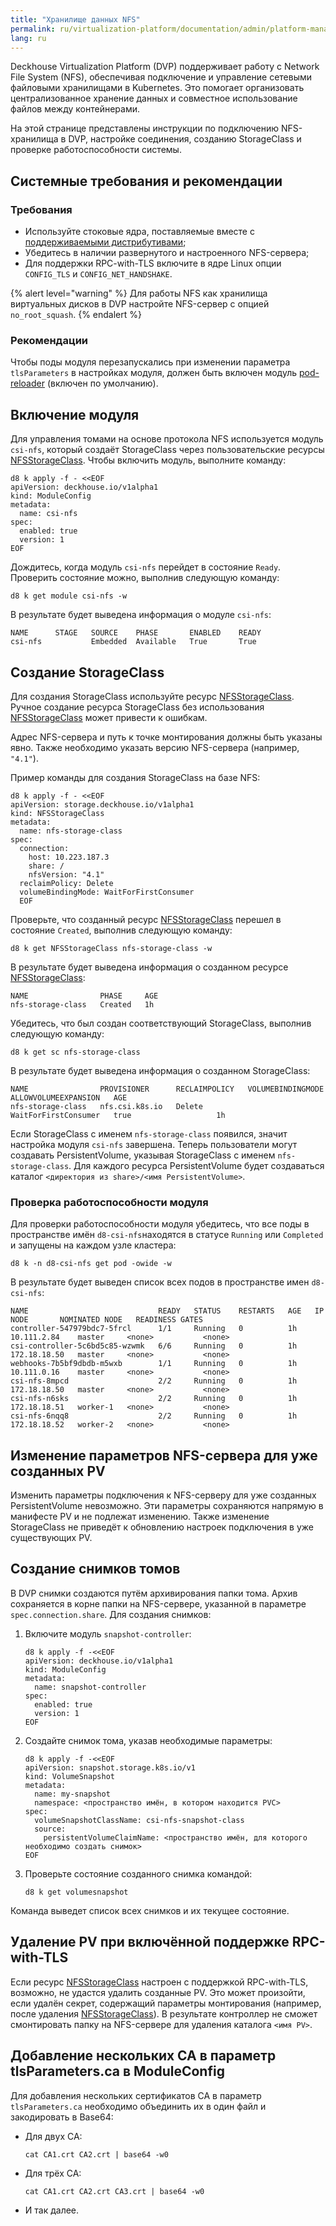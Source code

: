 ```yaml
---
title: "Хранилище данных NFS"
permalink: ru/virtualization-platform/documentation/admin/platform-management/storage/external/nfs.html
lang: ru
---
```


Deckhouse Virtualization Platform (DVP) поддерживает работу с Network File System (NFS), обеспечивая подключение и управление сетевыми файловыми хранилищами в Kubernetes. Это помогает организовать централизованное хранение данных и совместное использование файлов между контейнерами.

На этой странице представлены инструкции по подключению NFS-хранилища в DVP, настройке соединения, созданию StorageClass и проверке работоспособности системы.

## Системные требования и рекомендации

### Требования

- Используйте стоковые ядра, поставляемые вместе с [поддерживаемыми дистрибутивами](/products/virtualization-platform/documentation/about/requirements.html);
- Убедитесь в наличии развернутого и настроенного NFS-сервера;
- Для поддержки RPC-with-TLS включите в ядре Linux опции `CONFIG_TLS` и `CONFIG_NET_HANDSHAKE`.

{% alert level="warning" %}
Для работы NFS как хранилища виртуальных дисков в DVP настройте NFS-сервер с опцией `no_root_squash`.
{% endalert %}

### Рекомендации

Чтобы поды модуля перезапускались при изменении параметра `tlsParameters` в настройках модуля, должен быть включен модуль [pod-reloader](/products/kubernetes-platform/documentation/v1/modules/pod-reloader) (включен по умолчанию).

## Включение модуля

Для управления томами на основе протокола NFS используется модуль `csi-nfs`, который создаёт StorageClass через пользовательские ресурсы [NFSStorageClass](/products/kubernetes-platform/modules/csi-nfs/stable/cr.html#nfsstorageclass). Чтобы включить модуль, выполните команду:

```shell
d8 k apply -f - <<EOF
apiVersion: deckhouse.io/v1alpha1
kind: ModuleConfig
metadata:
  name: csi-nfs
spec:
  enabled: true
  version: 1
EOF
```

Дождитесь, когда модуль `csi-nfs` перейдет в состояние `Ready`. Проверить состояние можно, выполнив следующую команду:

```shell
d8 k get module csi-nfs -w
```

В результате будет выведена информация о модуле `csi-nfs`:

```console
NAME      STAGE   SOURCE    PHASE       ENABLED    READY
csi-nfs           Embedded  Available   True       True
```

## Создание StorageClass

Для создания StorageClass используйте ресурс [NFSStorageClass](/products/kubernetes-platform/modules/csi-nfs/stable/cr.html#nfsstorageclass). Ручное создание ресурса StorageClass без использования [NFSStorageClass](/products/kubernetes-platform/modules/csi-nfs/stable/cr.html#nfsstorageclass) может привести к ошибкам.

Адрес NFS-сервера и путь к точке монтирования должны быть указаны явно. Также необходимо указать версию NFS-сервера (например, `"4.1"`).

Пример команды для создания StorageClass на базе NFS:

```shell
d8 k apply -f - <<EOF
apiVersion: storage.deckhouse.io/v1alpha1
kind: NFSStorageClass
metadata:
  name: nfs-storage-class
spec:
  connection:
    host: 10.223.187.3
    share: /
    nfsVersion: "4.1"
  reclaimPolicy: Delete
  volumeBindingMode: WaitForFirstConsumer
  EOF
```

Проверьте, что созданный ресурс [NFSStorageClass](/products/kubernetes-platform/modules/csi-nfs/stable/cr.html#nfsstorageclass) перешел в состояние `Created`, выполнив следующую команду:

```shell
d8 k get NFSStorageClass nfs-storage-class -w
```

В результате будет выведена информация о созданном ресурсе [NFSStorageClass](/products/kubernetes-platform/modules/csi-nfs/stable/cr.html#nfsstorageclass):

```console
NAME                PHASE     AGE
nfs-storage-class   Created   1h
```

Убедитесь, что был создан соответствующий StorageClass, выполнив следующую команду:

```shell
d8 k get sc nfs-storage-class
```

В результате будет выведена информация о созданном StorageClass:

```console
NAME                PROVISIONER      RECLAIMPOLICY   VOLUMEBINDINGMODE      ALLOWVOLUMEEXPANSION   AGE
nfs-storage-class   nfs.csi.k8s.io   Delete          WaitForFirstConsumer   true                   1h
```

Если StorageClass с именем `nfs-storage-class` появился, значит настройка модуля `csi-nfs` завершена. Теперь пользователи могут создавать PersistentVolume, указывая StorageClass с именем `nfs-storage-class`. Для каждого ресурса PersistentVolume будет создаваться каталог `<директория из share>/<имя PersistentVolume>`.

### Проверка работоспособности модуля

Для проверки работоспособности модуля убедитесь, что все поды в пространстве имён `d8-csi-nfs`находятся в статусе `Running` или `Completed` и запущены на каждом узле кластера:

```shell
d8 k -n d8-csi-nfs get pod -owide -w
```

В результате будет выведен список всех подов в пространстве имен `d8-csi-nfs`:

```console
NAME                             READY   STATUS    RESTARTS   AGE   IP             NODE       NOMINATED NODE   READINESS GATES
controller-547979bdc7-5frcl      1/1     Running   0          1h    10.111.2.84    master     <none>           <none>
csi-controller-5c6bd5c85-wzwmk   6/6     Running   0          1h    172.18.18.50   master     <none>           <none>
webhooks-7b5bf9dbdb-m5wxb        1/1     Running   0          1h    10.111.0.16    master     <none>           <none>
csi-nfs-8mpcd                    2/2     Running   0          1h    172.18.18.50   master     <none>           <none>
csi-nfs-n6sks                    2/2     Running   0          1h    172.18.18.51   worker-1   <none>           <none>
csi-nfs-6nqq8                    2/2     Running   0          1h    172.18.18.52   worker-2   <none>           <none>
```

## Изменение параметров NFS-сервера для уже созданных PV

Изменить параметры подключения к NFS-серверу для уже созданных PersistentVolume невозможно. Эти параметры сохраняются напрямую в манифесте PV и не подлежат изменению. Также изменение StorageClass не приведёт к обновлению настроек подключения в уже существующих PV.

## Создание снимков томов

В DVP снимки создаются путём архивирования папки тома. Архив сохраняется в корне папки на NFS-сервере, указанной в параметре `spec.connection.share`. Для создания снимков:

1. Включите модуль `snapshot-controller`:

   ```shell
   d8 k apply -f -<<EOF
   apiVersion: deckhouse.io/v1alpha1
   kind: ModuleConfig
   metadata:
     name: snapshot-controller
   spec:
     enabled: true
     version: 1
   EOF
   ```

1. Создайте снимок тома, указав необходимые параметры:

   ```shell
   d8 k apply -f -<<EOF
   apiVersion: snapshot.storage.k8s.io/v1
   kind: VolumeSnapshot
   metadata:
     name: my-snapshot
     namespace: <пространство имён, в котором находится PVC>
   spec:
     volumeSnapshotClassName: csi-nfs-snapshot-class
     source:
       persistentVolumeClaimName: <пространство имён, для которого необходимо создать снимок>
   EOF
   ```

1. Проверьте состояние созданного снимка командой:

   ```shell
   d8 k get volumesnapshot
   ```

Команда выведет список всех снимков и их текущее состояние.

## Удаление PV при включённой поддержке RPC-with-TLS

Если ресурс [NFSStorageClass](/products/kubernetes-platform/modules/csi-nfs/stable/cr.html#nfsstorageclass) настроен с поддержкой RPC-with-TLS, возможно, не удастся удалить созданные PV. Это может произойти, если удалён секрет, содержащий параметры монтирования (например, после удаления [NFSStorageClass](/products/kubernetes-platform/modules/csi-nfs/stable/cr.html#nfsstorageclass)). В результате контроллер не сможет смонтировать папку на NFS-сервере для удаления каталога `<имя PV>`.

## Добавление нескольких CA в параметр tlsParameters.ca в ModuleConfig

Для добавления нескольких сертификатов CA в параметр `tlsParameters.ca` необходимо объединить их в один файл и закодировать в Base64:

- Для двух CA:

  ```shell
  cat CA1.crt CA2.crt | base64 -w0
  ```

- Для трёх CA:

  ```shell
  cat CA1.crt CA2.crt CA3.crt | base64 -w0
  ```

- И так далее.
